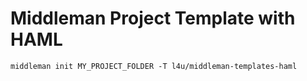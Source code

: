 # Middleman Project Template with HAML

```
middleman init MY_PROJECT_FOLDER -T l4u/middleman-templates-haml
```

[Middleman]: https://middlemanapp.com/
